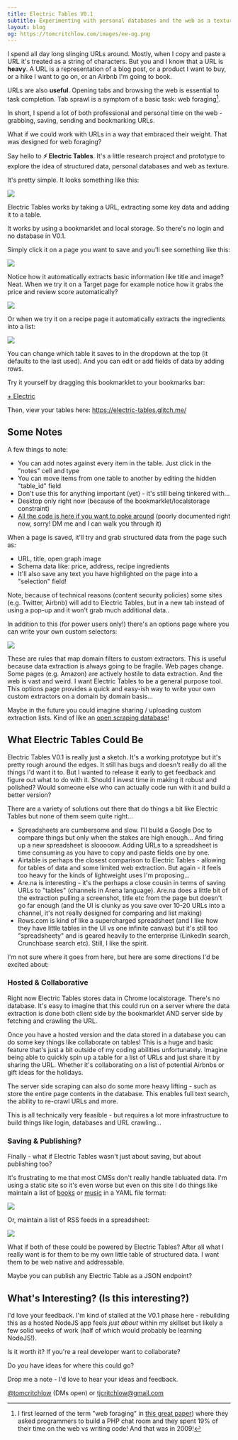 ```yaml
---
title: Electric Tables V0.1
subtitle: Experimenting with personal databases and the web as a texture
layout: blog
og: https://tomcritchlow.com/images/ee-og.png
---
```


I spend all day long slinging URLs around. Mostly, when I copy and paste a URL it's treated as a string of characters. But you and I know that a URL is **heavy**. A URL is a representation of a blog post, or a product I want to buy, or a hike I want to go on, or an Airbnb I'm going to book.

URLs are also **useful**. Opening tabs and browsing the web is essential to task completion. Tab sprawl is a symptom of a basic task: web foraging[^foraging].

[^foraging]: I first learned of the term "web foraging" in [this great paper](https://joelbrandt.com/publications/brandt_chi2009_programmer_web_use.pdf)) where they asked programmers to build a PHP chat room and they spent 19% of their time on the web vs writing code! And that was in 2009!

In short, I spend a lot of both professional and personal time on the web - grabbing, saving, sending and bookmarking URLs.

What if we could work with URLs in a way that embraced their weight. That was designed for web foraging?

Say hello to **⚡ Electric Tables**. It's a little research project and prototype to explore the idea of structured data, personal databases and web as texture.

It's pretty simple. It looks something like this:

![](/images/electrictables-asheville.png)

Electric Tables works by taking a URL, extracting some key data and adding it to a table.

It works by using a bookmarklet and local storage. So there's no login and no database in V0.1.

Simply click it on a page you want to save and you'll see something like this:

![](/images/electrictables-tomcritchlow.png)

Notice how it automatically extracts basic information like title and image? Neat. When we try it on a Target page for example notice how it grabs the price and review score automatically?

![](/images/electrictables-target.png)

Or when we try it on a recipe page it automatically extracts the ingredients into a list:

![](/images/electrictables-recipe.png)

You can change which table it saves to in the dropdown at the top (it defaults to the last used). And you can edit or add fields of data by adding rows.

Try it yourself by dragging this bookmarklet to your bookmarks bar:

<a href="javascript:(function(){ document.addEventListener(&quot;securitypolicyviolation&quot;, function(e) { var data = {}; data[&quot;url&quot;] = encodeURIComponent(window.location); data[&quot;title&quot;] = encodeURIComponent(document.title); if(window.getSelection().toString() != ''){ data[&quot;selection&quot;] = window.getSelection(); } var params_url = &quot;https://electric-tables.glitch.me/?&quot;; for (const [key, value] of Object.entries(data)){ params_url += key +&quot;=&quot;+ value+&quot;&amp;&quot;; }; window.open(params_url,&quot;electric tables&quot;); }); const zipripscript =  document.createElement('script'); zipripscript.src = &quot;https://electric-tables.glitch.me/ziprip-latest.min.js&quot;; zipripscript.setAttribute(&quot;id&quot;,&quot;electrictablesziprip&quot;); zipripscript.async = false; zipripscript.addEventListener('load', () => { zipriploaded = true; }); document.body.appendChild(zipripscript); document.body.appendChild(document.createElement('script')).src='https://electric-tables.glitch.me/bookmarklet.js'; })(); " id="bookmarklet_link">+ Electric</a>

Then, view your tables here: <https://electric-tables.glitch.me/>

## Some Notes

A few things to note:

- You can add notes against every item in the table. Just click in the "notes" cell and type
- You can move items from one table to another by editing the hidden "table_id" field
- Don't use this for anything important (yet) - it's still being tinkered with...
- Desktop only right now (because of the bookmarklet/localstorage constraint)
- [All the code is here if you want to poke around](https://glitch.com/edit/#!/electric-tables) (poorly documented right now, sorry! DM me and I can walk you through it)

When a page is saved, it'll try and grab structured data from the page such as:
- URL, title, open graph image
- Schema data like: price, address, recipe ingredients
- It'll also save any text you have highlighted on the page into a "selection" field!

Note, because of technical reasons (content security policies) some sites (e.g. Twitter, Airbnb) will add to Electric Tables, but in a new tab instead of using a pop-up and it won't grab much additional data..

In addition to this (for power users only!) there's an options page where you can write your own custom selectors:

![](/images/ee-selectors.png)

These are rules that map domain filters to custom extractors. This is useful because data extraction is always going to be fragile. Web pages change. Some pages (e.g. Amazon) are actively hostile to data extraction. And the web is vast and weird. I want Electric Tables to be a general purpose tool. This options page provides a quick and easy-ish way to write your own custom extractors on a domain by domain basis...

Maybe in the future you could imagine sharing / uploading custom extraction lists. Kind of like an [open scraping database](https://tomcritchlow.com/2021/03/29/open-scraping-database/)!

## What Electric Tables Could Be

Electric Tables V0.1 is really just a sketch. It's a working prototype but it's pretty rough around the edges. It still has bugs and doesn't really do all the things I'd want it to. But I wanted to release it early to get feedback and figure out what to do with it. Should I invest time in making it robust and polished? Would someone else who can actually code run with it and build a better version?

There are a variety of solutions out there that do things a bit like Electric Tables but none of them seem quite right...

- Spreadsheets are cumbersome and slow. I'll build a Google Doc to compare things but only when the stakes are high enough... And firing up a new spreadsheet is slooooow. Adding URLs to a spreadsheet is time consuming as you have to copy and paste fields one by one.
- Airtable is perhaps the closest comparison to Electric Tables - allowing for tables of data and some limited web extraction. But again - it feels too heavy for the kinds of lightweight uses I'm proposing...
- Are.na is interesting - it's the perhaps a close cousin in terms of saving URLs to "tables" (channels in Arena language). Are.na does a little bit of the extraction pulling a screenshot, title etc from the page but doesn't go far enough (and the UI is clunky as you save over 10-20 URLs into a channel, it's not really designed for comparing and list making)
- Rows.com is kind of like a supercharged spreadsheet (and I like how they have little tables in the UI vs one infinite canvas) but it's still too "spreadsheety" and is geared heavily to the enterprise (LinkedIn search, Crunchbase search etc). Still, I like the spirit.

I'm not sure where it goes from here, but here are some directions I'd be excited about:

### Hosted & Collaborative

Right now Electric Tables stores data in Chrome localstorage. There's no database. It's easy to imagine that this could run on a server where the data extraction is done both client side by the bookmarklet AND server side by fetching and crawling the URL.

Once you have a hosted version and the data stored in a database you can do some key things like collaborate on tables! This is a huge and basic feature that's just a bit outside of my coding abilities unfortunately. Imagine being able to quickly spin up a table for a list of URLs and just share it by sharing the URL. Whether it's collaborating on a list of potential Airbnbs or gift ideas for the holidays.

The server side scraping can also do some more heavy lifting - such as store the entire page contents in the database. This enables full text search, the ability to re-crawl URLs and more.

This is all technically very feasible - but requires a lot more infrastructure to build things like login, databases and URL crawling...

### Saving & Publishing?

Finally - what if Electric Tables wasn't just about saving, but about publishing too?

It's frustrating to me that most CMSs don't really handle tabluated data. I'm using a static site so it's even worse but even on this site I do things like maintain a list of [books](https://tomcritchlow.com/wiki/books/books-read/) or [music](https://tomcritchlow.com/wiki/music/music-discoveries/) in a YAML file format:

![](/images/yaml-ugh.png)

Or, maintain a list of RSS feeds in a spreadsheet:

![](/images/rss-screenshot.png)

What if both of these could be powered by Electric Tables? After all what I really want is for them to be my own little table of structured data. I want them to be web native and addressable.

Maybe you can publish any Electric Table as a JSON endpoint?

## What's Interesting? (Is this interesting?)

I'd love your feedback. I'm kind of stalled at the V0.1 phase here - rebuilding this as a hosted NodeJS app feels *just about* within my skillset but likely a few solid weeks of work (half of which would probably be learning NodeJS!).

Is it worth it? If you're a real developer want to collaborate?

Do you have ideas for where this could go?

Drop me a note - I'd love to hear your ideas and feedback.

[@tomcritchlow](https://twitter.com/tomcritchlow) (DMs open) or tjcritchlow@gmail.com